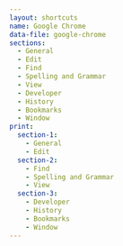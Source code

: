 ```yaml
---
layout: shortcuts
name: Google Chrome
data-file: google-chrome
sections:
  - General
  - Edit
  - Find
  - Spelling and Grammar
  - View
  - Developer
  - History
  - Bookmarks
  - Window
print:
  section-1:
    - General
    - Edit
  section-2:
    - Find
    - Spelling and Grammar
    - View
  section-3:
    - Developer
    - History
    - Bookmarks
    - Window
---
```

